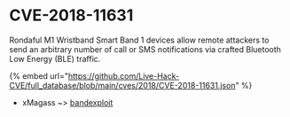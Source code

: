 # CVE-2018-11631

Rondaful M1 Wristband Smart Band 1 devices allow remote attackers to send an arbitrary number of call or SMS notifications via crafted Bluetooth Low Energy (BLE) traffic.

{% embed url="https://github.com/Live-Hack-CVE/full_database/blob/main/cves/2018/CVE-2018-11631.json" %}


* xMagass ~> [bandexploit](https://www.alice-snow.ru/2018/database/cve-2018-11631/bandexploit-xmagass)